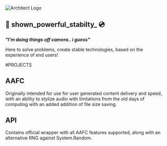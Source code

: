 ![Architect Logo](https://architectenterprises.net/lgo.png)

## 📡 shown_powerful_stabilty_ 💿
_**"I'm doing things off camera.. i guess"**_

Here to solve problems, create stable technologies, based on the experience of end users!



#PROJECTS

## AAFC
Originally intended for use for user generated content delivery and speed, with an ability to stylize audio with limitations from the old days of computing with an added addition of file size saving.

## API
Contains official wrapper with all AAFC features supported, along with an alternative RNG against System.Random.
